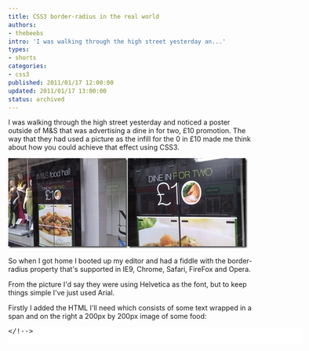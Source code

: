 ```yaml
---
title: CSS3 border-radius in the real world
authors:
- thebeebs
intro: 'I was walking through the high street yesterday an...'
types:
- shorts
categories:
- css3
published: 2011/01/17 12:00:00
updated: 2011/01/17 13:00:00
status: archived
---
```


I was walking through the high street yesterday and noticed a poster outside of M&S that was advertising a dine in for two, £10 promotion. The way that they had used a picture as the infill for the 0 in £10 made me think about how you could achieve that effect using CSS3.

![M&S Advert](images/0257.WP_000138_1DB02C57.jpg "M&S Advert")![M&S Advert 2](images/2804.WP_000137_4BDA0244.jpg "M&S Advert 2")

So when I got home I booted up my editor and had a fiddle with the border-radius property that's supported in IE9, Chrome, Safari, FireFox and Opera.

From the picture I'd say they were using Helvetica as the font, but to keep things simple I've just used Arial.

Firstly I added the HTML I'll need which consists of some text wrapped in a span and on the right a 200px by 200px image of some food:
  <div style="padding-bottom: 0px; margin: 0px; padding-left: 0px; padding-right: 0px; display: inline; float: none; padding-top: 0px" id="scid:9D7513F9-C04C-4721-824A-2B34F0212519:53b6ccf4-b7e1-4112-8033-cb424d67662f" class="wlWriterEditableSmartContent"><pre style=" width: 600px; height: 36px;background-color:White;overflow: auto;"><div><!--

code highlighting produced by Actipro CodeHighlighter (freeware)
http://www.CodeHighlighter.com/

--><span style="color: #0000FF;"><</span><span style="color: #800000;">span</span><span style="color: #0000FF;">></span><span style="color: #000000;">&#163;1</span><span style="color: #0000FF;"></</span><span style="color: #800000;">span</span><span style="color: #0000FF;">><</span><span style="color: #800000;">img </span><span style="color: #FF0000;">src</span><span style="color: #0000FF;">="food.png"</span><span style="color: #FF0000;"> style</span><span style="color: #0000FF;">="width:200px; height:200px"</span><span style="color: #FF0000;"> </span><span style="color: #0000FF;">/></span></!--

code></div></pre><!-- Code inserted with Steve Dunn's Windows Live Writer Code Formatter Plugin.  http://dunnhq.com --></!--></div>

Then I added the CSS for the page:

<div style="padding-bottom: 0px; margin: 0px; padding-left: 0px; padding-right: 0px; display: inline; float: none; padding-top: 0px" id="scid:9D7513F9-C04C-4721-824A-2B34F0212519:775fd86a-69bb-4432-9f5e-374eebb1eff3" class="wlWriterEditableSmartContent"><pre style=" width: 460px; height: 329px;background-color:White;overflow: auto;"><div><!--

code highlighting produced by Actipro CodeHighlighter (freeware)
http://www.CodeHighlighter.com/

--><span style="color: #800000;"><style>
    body</span><span style="color: #000000;">{</span><span style="color: #FF0000;">
        background-color</span><span style="color: #000000;">:</span><span style="color: #0000FF;">#000</span><span style="color: #000000;">;</span><span style="color: #FF0000;">
         font-family</span><span style="color: #000000;">:</span><span style="color: #0000FF;">arial</span><span style="color: #000000;">;</span><span style="color: #FF0000;">
    </span><span style="color: #000000;">}</span><span style="color: #800000;">
    span
    </span><span style="color: #000000;">{</span><span style="color: #FF0000;">
        color</span><span style="color: #000000;">:</span><span style="color: #0000FF;">#fff</span><span style="color: #000000;">;</span><span style="color: #FF0000;">
        vertical-align</span><span style="color: #000000;">:</span><span style="color: #0000FF;">middle</span><span style="color: #000000;">;</span><span style="color: #FF0000;">    
        font-size</span><span style="color: #000000;">:</span><span style="color: #0000FF;"> 280px</span><span style="color: #000000;">;</span><span style="color: #FF0000;">
    </span><span style="color: #000000;">}</span><span style="color: #800000;">

    img </span><span style="color: #000000;">{</span><span style="color: #FF0000;">
        border-radius</span><span style="color: #000000;">:</span><span style="color: #0000FF;">105px</span><span style="color: #000000;">;</span><span style="color: #FF0000;">
        border</span><span style="color: #000000;">:</span><span style="color: #0000FF;"> 10px solid #fff</span><span style="color: #000000;">;</span><span style="color: #FF0000;">        
        vertical-align</span><span style="color: #000000;">:</span><span style="color: #0000FF;">middle</span><span style="color: #000000;">;</span><span style="color: #FF0000;">
    </span><span style="color: #000000;">}</span><span style="color: #800000;">    
</style></span></!--

code></div></pre><!-- Code inserted with Steve Dunn's Windows Live Writer Code Formatter Plugin.  http://dunnhq.com --></!--></div>

To create the round image shape I added the CSS3 attribute border-radius and set it's value to 105 which is half the size of the width + border.

I also added a 10px white border so that it looks more like the original image.

I started up the browser and IE9 displayed roughly what I was expecting. However a number of the other browser failed to correctly apply the border.

![Internet Explorer 9](images/7510.image_7F35C5A0.png "Internet Explorer 9")

&#160;

## Google Chrome 

rounded the corners but did not display the white border that I specified.

![Chrome Failed to render the border](images/2728.image_564AB097.png "Chrome Failed to render the border")

## Safari 

pulled the same trick.

![Safari failed to render the border](images/3225.image_1463CB49.png "Safari failed to render the border")

## Firefox 

Did not apply the rounded corners at all. This is because Firefox currently applies border radius with a vendor prefix.

&#160;![FireFox](images/8182.image_04748685.png "FireFox")

To fix this you simply have to add the vendor specific code to the image in CSS:

<div style="padding-bottom: 0px; margin: 0px; padding-left: 0px; padding-right: 0px; display: inline; float: none; padding-top: 0px" id="scid:9D7513F9-C04C-4721-824A-2B34F0212519:105a336f-067e-4021-9b78-affea79c6712" class="wlWriterEditableSmartContent"><pre style=" width: 460px; height: 38px;background-color:White;overflow: auto;"><div><!--

code highlighting produced by Actipro CodeHighlighter (freeware)
http://www.CodeHighlighter.com/

--><span style="color: #800000;">-moz-border-radius : 105px;</span></!--

code></div></pre><!-- Code inserted with Steve Dunn's Windows Live Writer Code Formatter Plugin.  http://dunnhq.com --></!--></div>

However, Firefox still didn't apply the border as I was expecting.

![Firefox](images/4401.image_5B89717B.png "Firefox")

## Opera

The rendering in opera was similar:

![Opera](images/4807.image_2E940EA0.png "Opera")

&#160;

It seemed that only IE9 Beta was rendering border-radius correctly, so I thought I'd change approach. This time I created a DIV and set it's background-image property to the food image and rounded the corners of the DIV.

&#160;

This time all the browsers displayed the border-radius correctly, however I had now broken the vertical-alignment by using&#160; a left floated div&#160; rather than an image.

<div style="padding-bottom: 0px; margin: 0px; padding-left: 0px; padding-right: 0px; display: inline; float: none; padding-top: 0px" id="scid:9D7513F9-C04C-4721-824A-2B34F0212519:f25dfe46-d48e-482f-8898-e0c6bd86c14a" class="wlWriterEditableSmartContent"><pre style=" width: 460px; height: 428px;background-color:White;overflow: auto;"><div><!--

code highlighting produced by Actipro CodeHighlighter (freeware)
http://www.CodeHighlighter.com/

--><span style="color: #800000;"><style>
    body</span><span style="color: #000000;">{</span><span style="color: #FF0000;">
    background-color</span><span style="color: #000000;">:</span><span style="color: #0000FF;">#000</span><span style="color: #000000;">;</span><span style="color: #FF0000;">
         font-family</span><span style="color: #000000;">:</span><span style="color: #0000FF;">arial</span><span style="color: #000000;">;</span><span style="color: #FF0000;">
    </span><span style="color: #000000;">}</span><span style="color: #800000;">
    span
    </span><span style="color: #000000;">{</span><span style="color: #FF0000;">
        color</span><span style="color: #000000;">:</span><span style="color: #0000FF;">#fff</span><span style="color: #000000;">;</span><span style="color: #FF0000;">
        vertical-align</span><span style="color: #000000;">:</span><span style="color: #0000FF;">middle</span><span style="color: #000000;">;</span><span style="color: #FF0000;">
        font-size</span><span style="color: #000000;">:</span><span style="color: #0000FF;"> 280px</span><span style="color: #000000;">;</span><span style="color: #FF0000;">
        float</span><span style="color: #000000;">:</span><span style="color: #0000FF;">left</span><span style="color: #000000;">;</span><span style="color: #FF0000;">
    </span><span style="color: #000000;">}</span><span style="color: #800000;">

    div </span><span style="color: #000000;">{</span><span style="color: #FF0000;">
        background-image</span><span style="color: #000000;">:</span><span style="color: #0000FF;">url("food.png")</span><span style="color: #000000;">;</span><span style="color: #FF0000;">
        border-radius</span><span style="color: #000000;">:</span><span style="color: #0000FF;">105px</span><span style="color: #000000;">;</span><span style="color: #FF0000;">
        border</span><span style="color: #000000;">:</span><span style="color: #0000FF;"> 10px solid #fff</span><span style="color: #000000;">;</span><span style="color: #FF0000;">
        -moz-border-radius </span><span style="color: #000000;">:</span><span style="color: #0000FF;"> 105px</span><span style="color: #000000;">;</span><span style="color: #FF0000;">
        vertical-align</span><span style="color: #000000;">:</span><span style="color: #0000FF;">middle</span><span style="color: #000000;">;</span><span style="color: #FF0000;">
        float</span><span style="color: #000000;">:</span><span style="color: #0000FF;">left</span><span style="color: #000000;">;</span><span style="color: #FF0000;">
    </span><span style="color: #000000;">}</span><span style="color: #800000;">

</style></span></!--

code></div></pre><!-- Code inserted with Steve Dunn's Windows Live Writer Code Formatter Plugin.  http://dunnhq.com --></!--></div>

<div style="padding-bottom: 0px; margin: 0px; padding-left: 0px; padding-right: 0px; display: inline; float: none; padding-top: 0px" id="scid:9D7513F9-C04C-4721-824A-2B34F0212519:8b7b1483-7c77-43f5-a7ad-000d16fcd32b" class="wlWriterEditableSmartContent"><pre style=" width: 460px; height: 49px;background-color:White;overflow: auto;"><div><!--

code highlighting produced by Actipro CodeHighlighter (freeware)
http://www.CodeHighlighter.com/

--><span style="color: #0000FF;"><</span><span style="color: #800000;">span</span><span style="color: #0000FF;">></span><span style="color: #000000;">&#163;1</span><span style="color: #0000FF;"></</span><span style="color: #800000;">span</span><span style="color: #0000FF;">><</span><span style="color: #800000;">div </span><span style="color: #FF0000;">style</span><span style="color: #0000FF;">="width:200px; height:200px"</span><span style="color: #FF0000;"> </span><span style="color: #0000FF;">/></span><span style="color: #000000;">   </span></!--

code></div></pre><!-- Code inserted with Steve Dunn's Windows Live Writer Code Formatter Plugin.  http://dunnhq.com --></!--></div>

## IE9

![Internet Explorer 9](images/7140.image_4C921C94.png "Internet Explorer 9")

## Opera

![opera](images/3252.image_23A7078B.png "opera")

&#160;

## Safari

![Safari](images/1682.image_53EDDC41.png "Safari")

## Chrome

![Chrome](images/2350.image_600F5668.png "Chrome")

## FireFox

![FireFox](images/1108.image_2547AD92.png "Firefox")

&#160;

I guess the lesson here is: Don't use CSS3 border-radius on elements other than DIV's if you want consistent rendering across all browsers.
